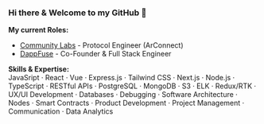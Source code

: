 ### Hi there & Welcome to my GitHub 👋 

<b>My current Roles:</b>
- <a href='https://www.communitylabs.com/'>Community Labs</a> - Protocol Engineer (ArConnect)
- <a href='https://www.dappfuse.com'>DappFuse</a> - Co-Founder & Full Stack Engineer

<b>Skills & Expertise:</b> <br>
JavaSript · React · Vue · Express.js · Tailwind CSS · Next.js · Node.js · TypeScript · RESTful APIs · PostgreSQL · MongoDB · S3 · ELK · Redux/RTK · UX/UI Development · Databases · Debugging · Software Architecture · Nodes · Smart Contracts · Product Development · Project Management · Communication · Data Analytics 
